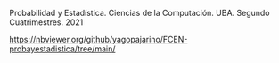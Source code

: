 Probabilidad y Estadística. Ciencias de la Computación. UBA. Segundo Cuatrimestres. 2021

https://nbviewer.org/github/yagopajarino/FCEN-probayestadistica/tree/main/
